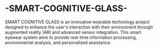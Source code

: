 # -SMART-COGNITIVE-GLASS-
SMART COGNITIVE GLASS is an innovative wearable technology project designed to enhance the user's interaction with their environment through augmented reality (AR) and advanced sensor integration. This smart eyewear system aims to provide real-time information processing, environmental analysis, and personalized assistance.
